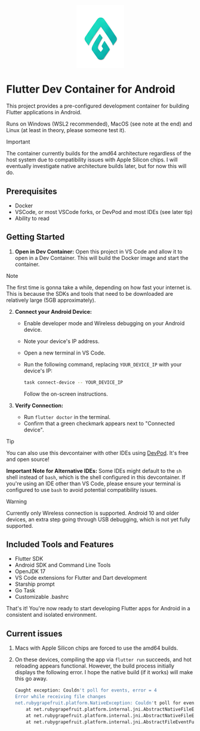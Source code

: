 <p align="center">
<img src="imgs/logo.png" alt="Logo" style="display: block; margin: 0 auto; width: 25%">
</p>

# Flutter Dev Container for Android

This project provides a pre-configured development container for building Flutter applications in Android.

Runs on Windows (WSL2 recommended), MacOS (see note at the end) and Linux (at least in theory, please someone test it).

> [!IMPORTANT]
> The container currently builds for the amd64 architecture regardless of the host system due to compatibility issues with Apple Silicon chips.
> I will eventually investigate native architecture builds later, but for now this will do.

## Prerequisites

- Docker
- VSCode, or most VSCode forks, or DevPod and most IDEs (see later tip)
- Ability to read

## Getting Started

1. **Open in Dev Container:** Open this project in VS Code and allow it to open in a Dev Container. This will build the Docker image and start the container.

> [!NOTE]
> The first time is gonna take a while, depending on how fast your internet is. This is because the SDKs and tools that need to be downloaded are relatively large (5GB approximately).

2. **Connect your Android Device:**

    * Enable developer mode and Wireless debugging on your Android device.
    * Note your device's IP address.
    * Open a new terminal in VS Code.
    * Run the following command, replacing `YOUR_DEVICE_IP` with your device's IP:

        ```bash
        task connect-device -- YOUR_DEVICE_IP
        ```

        Follow the on-screen instructions.

3. **Verify Connection:**

    * Run `flutter doctor` in the terminal.
    * Confirm that a green checkmark appears next to "Connected device".

> [!TIP]
> You can also use this devcontainer with other IDEs using [DevPod](https://devpod.sh/). It's free and open source!
>
> **Important Note for Alternative IDEs:** Some IDEs might default to the `sh` shell instead of `bash`, which is the shell configured in this devcontainer. If you're using an IDE other than VS Code, please ensure your terminal is configured to use `bash` to avoid potential compatibility issues.

> [!WARNING]
> Currently only Wireless connection is supported.
> Android 10 and older devices, an extra step going through USB debugging, which is not yet fully supported.

## Included Tools and Features

* Flutter SDK
* Android SDK and Command Line Tools
* OpenJDK 17
* VS Code extensions for Flutter and Dart development
* Starship prompt
* Go Task
* Customizable .bashrc

That's it! You're now ready to start developing Flutter apps for Android in a consistent and isolated environment.

## Current issues

1. Macs with Apple Silicon chips are forced to use the amd64 builds.
2. On these devices, compiling the app via `flutter run` succeeds, and hot reloading appears functional. However, the build process initially displays the following error. I hope the native build (if it works) will make this go away.

    ```sh
    Caught exception: Couldn't poll for events, error = 4
    Error while receiving file changes
    net.rubygrapefruit.platform.NativeException: Couldn't poll for events, error = 4
        at net.rubygrapefruit.platform.internal.jni.AbstractNativeFileEventFunctions$NativeFileWatcher.executeRunLoop0(Native Method)
        at net.rubygrapefruit.platform.internal.jni.AbstractNativeFileEventFunctions$NativeFileWatcher.executeRunLoop(AbstractNativeFileEventFunctions.java:42)
        at net.rubygrapefruit.platform.internal.jni.AbstractFileEventFunctions$AbstractFileWatcher$1.run(AbstractFileEventFunctions.java:154)
    ```
